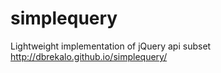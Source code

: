 # simplequery
Lightweight implementation of jQuery api subset http://dbrekalo.github.io/simplequery/
